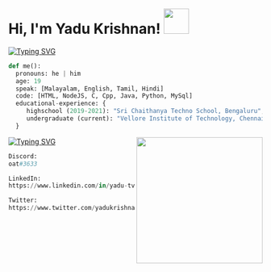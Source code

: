 <h1> Hi, I'm Yadu Krishnan! <img src="https://media.giphy.com/media/UaoxTrl8z1wre/giphy.gif" width="50" /></h1>



[![Typing SVG](https://readme-typing-svg.demolab.com/?lines=A+little+about+me:&duration=5000)](https://git.io/typing-svg)

```python
def me():
  pronouns: he | him
  age: 19
  speak: [Malayalam, English, Tamil, Hindi]
  code: [HTML, NodeJS, C, Cpp, Java, Python, MySql]
  educational-experience: {
     highschool (2019-2021): "Sri Chaithanya Techno School, Bengaluru",
     undergraduate (current): "Vellore Institute of Technology, Chennai",
  }
```

[![Typing SVG](https://readme-typing-svg.demolab.com/?lines=Get+in+touch+with+me+over:&duration=5000)](https://git.io/typing-svg)
<img src="https://media.giphy.com/media/O1OY9qvJQqzcwtwoor/giphy.gif" align="right" width="250" />

```python
Discord:
oat#3633
```
```python
LinkedIn:
https://www.linkedin.com/in/yadu-tv/
```
```python
Twitter:
https://www.twitter.com/yadukrishnantv/
```
